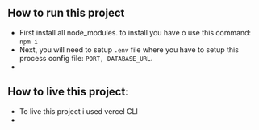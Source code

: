 
## How to run this project
- First install all node_modules. to install you have o use this command: `npm i`
- Next, you will need to setup `.env` file where you have to setup this process config file: `PORT, DATABASE_URL`.
- 



## How to live this project: 
- To live this project i used vercel CLI
- 
